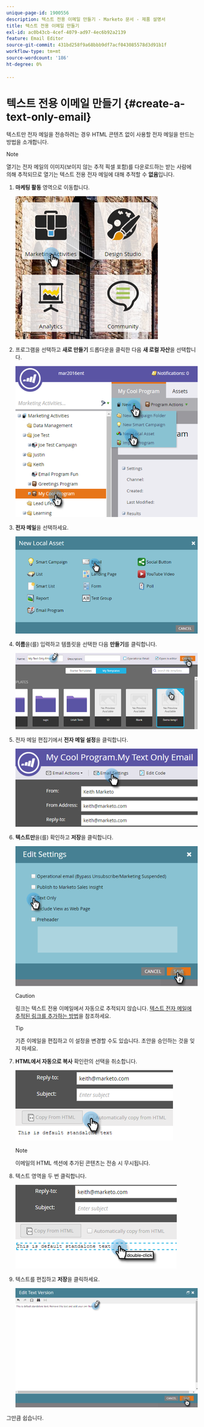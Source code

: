 ```yaml
---
unique-page-id: 1900556
description: 텍스트 전용 이메일 만들기 - Marketo 문서 - 제품 설명서
title: 텍스트 전용 이메일 만들기
exl-id: ac0b43cb-4cef-4079-ad97-4ec6b92a2139
feature: Email Editor
source-git-commit: 431bd258f9a68bbb9df7acf043085578d3d91b1f
workflow-type: tm+mt
source-wordcount: '186'
ht-degree: 0%

---
```


# 텍스트 전용 이메일 만들기 {#create-a-text-only-email}

텍스트만 전자 메일을 전송하려는 경우 HTML 콘텐츠 없이 사용할 전자 메일을 만드는 방법을 소개합니다.

>[!NOTE]
>
>열기는 전자 메일의 이미지(보이지 않는 추적 픽셀 포함)를 다운로드하는 받는 사람에 의해 추적되므로 열기는 텍스트 전용 전자 메일에 대해 추적할 수 **없음**&#x200B;입니다.

1. **마케팅 활동** 영역으로 이동합니다.

   ![](assets/one-1.png)

1. 프로그램을 선택하고 **새로 만들기** 드롭다운을 클릭한 다음 **새 로컬 자산**&#x200B;을 선택합니다.

   ![](assets/two-1.png)

1. **전자 메일**&#x200B;을 선택하세요.

   ![](assets/three-1.png)

1. **이름**&#x200B;을(를) 입력하고 템플릿을 선택한 다음 **만들기**&#x200B;를 클릭합니다.

   ![](assets/four-1.png)

1. 전자 메일 편집기에서 **전자 메일 설정**&#x200B;을 클릭합니다.

   ![](assets/five.png)

1. **텍스트만**&#x200B;을(를) 확인하고 **저장**&#x200B;을 클릭합니다.

   ![](assets/six.png)

   >[!CAUTION]
   >
   >링크는 텍스트 전용 이메일에서 자동으로 추적되지 않습니다. [텍스트 전자 메일에 추적된 링크를 추가하는 방법](/help/marketo/product-docs/email-marketing/general/functions-in-the-editor/add-tracked-links-to-a-text-email.md)을 참조하세요.

   >[!TIP]
   >
   >기존 이메일을 편집하고 이 설정을 변경할 수도 있습니다. 초안을 승인하는 것을 잊지 마세요.

1. **HTML에서 자동으로 복사** 확인란의 선택을 취소합니다.

   ![](assets/seven.png)

   >[!NOTE]
   >
   >이메일의 HTML 섹션에 추가된 콘텐츠는 전송 시 무시됩니다.

1. 텍스트 영역을 두 번 클릭합니다.

   ![](assets/eight.png)

1. 텍스트를 편집하고 **저장**&#x200B;을 클릭하세요.

   ![](assets/nine.png)

그만큼 쉽습니다.
